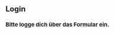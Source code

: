 </head>
<body>
<font size="1"> <h1>Login</h1>
<h2>Bitte logge dich über das Formular ein.</h2>
</body>

</html>
